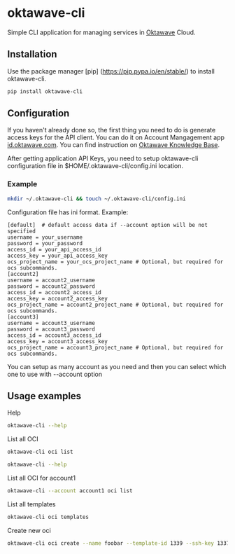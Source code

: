 # oktawave-cli

Simple CLI application for managing services in [Oktawave](https://oktawave.com/en) Cloud.

## Installation

Use the package manager [pip] (https://pip.pypa.io/en/stable/) to install oktawave-cli.

```bash
pip install oktawave-cli
```

## Configuration

If you haven't already done so, the first thing you need to do is generate access keys for the API client. You can do it on Account Mangagement app [id.oktawave.com](https://id.oktawave.com/core/en/clients). You can find instruction on [Oktawave Knowledge Base](https://oktawave.com/docs/services/api/autoryzacja).

After getting application API Keys, you need to setup oktawave-cli configuration file in $HOME/.oktawave-cli/config.ini location.

### Example

```bash
mkdir ~/.oktawave-cli && touch ~/.oktawave-cli/config.ini
```
Configuration file has ini format.
Example:
```
[default]  # default access data if --account option will be not specified
username = your_username
password = your_password
access_id = your_api_access_id
access_key = your_api_access_key
ocs_project_name = your_ocs_project_name # Optional, but required for ocs subcommands.
[account2]
username = account2_username
password = account2_password
access_id = account2_access_id
access_key = account2_access_key
ocs_project_name = account2_project_name # Optional, but required for ocs subcommands.
[account3]
username = account3_username
password = account3_password
access_id = account3_access_id
access_key = account3_access_key
ocs_project_name = account3_project_name # Optional, but required for ocs subcommands.
```

You can setup as many account as you need and then you can select which one to use with --account option

## Usage examples

Help
```bash
oktawave-cli --help
```

List all OCI
```bash
oktawave-cli oci list
```

```bash
oktawave-cli --help
```

List all OCI for account1
```bash
oktawave-cli --account account1 oci list
```
List all templates
```bash
oktawave-cli oci templates
```
Create new oci
```bash
oktawave-cli oci create --name foobar --template-id 1339 --ssh-key 1337 --type-id 34
```
